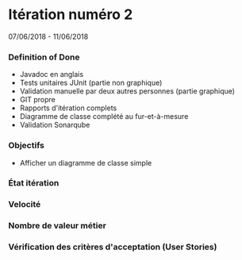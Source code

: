 # Itération numéro 2
07/06/2018 - 11/06/2018

### Definition of Done

* Javadoc en anglais
* Tests unitaires JUnit (partie non graphique)
* Validation manuelle par deux autres personnes (partie graphique)
* GIT propre
* Rapports d'itération complets
* Diagramme de classe complété au fur-et-à-mesure
* Validation Sonarqube

### Objectifs

* Afficher un diagramme de classe simple

### État itération

### Velocité

### Nombre de valeur métier

### Vérification des critères d'acceptation (User Stories)
